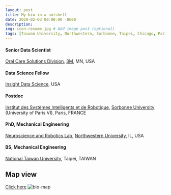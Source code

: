 ```yaml
---
layout: post
title: My bio in a nutshell
date: 2020-02-03 00:00:00 -0600
description: 
img: icon-resume.jpg # Add image post (optional)
tags: [Taiwan University, Northwestern, Sorbonne, Taipei, Chicago, Paris, Insight, 3M, Minnesota, USA] # add tag
---
```


#### Senior Data Scientist
[Oral Care Solutions Division](https://www.3m.com/3M/en_US/oral-care-us/), [3M](https://www.3m.com/), MN, USA
#### Data Science Fellow
[Insight Data Science](https://insightfellows.com/data-science), USA
#### Postdoc
[Institut des Systèmes Intelligents et de Robotique](http://www.isir.upmc.fr/), [Sorbonne University](http://www.sorbonne-universite.fr/) (University of Paris VI), Paris, FRANCE
#### PhD, Mechanical Engineering
[Neuroscience and Robotics Lab](https://robotics.northwestern.edu/), [Northwestern University](https://www.northwestern.edu/), IL, USA
#### BS, Mechanical Engineering
[National Taiwan University](https://www.ntu.edu.tw/english/), Taipei, TAIWAN

## Map view
[Click here](https://goo.gl/maps/h1UH8m2VUVLWdmsGA)
![bio-map]({{site.baseurl}}/assets/img/bio-map.jpg)
